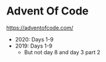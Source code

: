 # Advent Of Code
https://adventofcode.com/

- 2020: Days 1-9
- 2019: Days 1-9
  - But not day 8 and day 3 part 2
